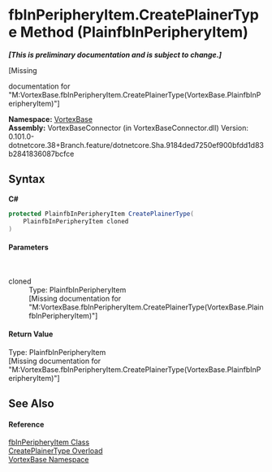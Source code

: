# fbInPeripheryItem.CreatePlainerType Method (PlainfbInPeripheryItem)
 _**\[This is preliminary documentation and is subject to change.\]**_

\[Missing <summary> documentation for "M:VortexBase.fbInPeripheryItem.CreatePlainerType(VortexBase.PlainfbInPeripheryItem)"\]

**Namespace:**&nbsp;<a href="N_VortexBase.md">VortexBase</a><br />**Assembly:**&nbsp;VortexBaseConnector (in VortexBaseConnector.dll) Version: 0.101.0-dotnetcore.38+Branch.feature/dotnetcore.Sha.9184ded7250ef900bfdd1d83b2841836087bcfce

## Syntax

**C#**<br />
``` C#
protected PlainfbInPeripheryItem CreatePlainerType(
	PlainfbInPeripheryItem cloned
)
```


#### Parameters
&nbsp;<dl><dt>cloned</dt><dd>Type: PlainfbInPeripheryItem<br />\[Missing <param name="cloned"/> documentation for "M:VortexBase.fbInPeripheryItem.CreatePlainerType(VortexBase.PlainfbInPeripheryItem)"\]</dd></dl>

#### Return Value
Type: PlainfbInPeripheryItem<br />\[Missing <returns> documentation for "M:VortexBase.fbInPeripheryItem.CreatePlainerType(VortexBase.PlainfbInPeripheryItem)"\]

## See Also


#### Reference
<a href="T_VortexBase_fbInPeripheryItem.md">fbInPeripheryItem Class</a><br /><a href="Overload_VortexBase_fbInPeripheryItem_CreatePlainerType.md">CreatePlainerType Overload</a><br /><a href="N_VortexBase.md">VortexBase Namespace</a><br />